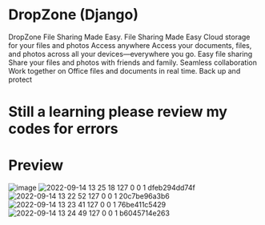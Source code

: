 # DropZone (Django)
DropZone File Sharing Made Easy.
File Sharing Made Easy
Cloud storage for your files and photos Access anywhere Access your documents, files, and photos across all your devices—everywhere you go. Easy file sharing Share your files and photos with friends and family. Seamless collaboration Work together on Office files and documents in real time. Back up and protect
# Still a learning please review my codes for errors
# Preview
![image](https://user-images.githubusercontent.com/67190277/195842680-703f731d-f6c1-4ec0-9c43-a4c9ee6916c7.png)
![2022-09-14 13 25 18 127 0 0 1 dfeb294dd74f](https://user-images.githubusercontent.com/67190277/195843048-df72bfd9-fa83-4519-9245-f1f46a866701.png)
![2022-09-14 13 22 52 127 0 0 1 20c7be96a3b6](https://user-images.githubusercontent.com/67190277/195843062-c7e30ac9-dd07-4905-9c87-aa12527a564d.png)
![2022-09-14 13 23 41 127 0 0 1 76be411c5429](https://user-images.githubusercontent.com/67190277/195843071-053a452e-d610-4ff0-b445-5334a729ee07.png)
![2022-09-14 13 24 49 127 0 0 1 b6045714e263](https://user-images.githubusercontent.com/67190277/195843073-9ea5dbe3-6e77-4316-ab33-e713d92e8e66.png)
